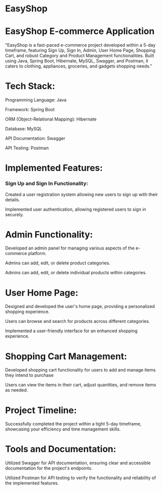 # EasyShop
<h1>EasyShop E-commerce Application</h1>
<p>"EasyShop is a fast-paced e-commerce project developed within a 5-day timeframe, featuring Sign Up, Sign In, Admin, User Home Page, Shopping Cart, and robust Category and Product Management functionalities. Built using Java, Spring Boot, Hibernate, MySQL, Swagger, and Postman, it caters to clothing, appliances, groceries, and gadgets shopping needs."</p>
<h1>Tech Stack:</h1>
<p>Programming Language: Java</p>
<p>Framework: Spring Boot</p>
<p>ORM (Object-Relational Mapping): Hibernate</p>
<p>Database: MySQL</p>
<p>API Documentation: Swagger</p>
<p>API Testing: Postman</p>

<h1>Implemented Features:</h1>
<h3>Sign Up and Sign In Functionality:</h3>
<p>Created a user registration system allowing new users to sign up with their details.</p>
<p>Implemented user authentication, allowing registered users to sign in securely.</p>

<h1>Admin Functionality:</h1>
<p>Developed an admin panel for managing various aspects of the e-commerce platform.</p>
<p>Admins can add, edit, or delete product categories.</p>
<p>Admins can add, edit, or delete individual products within categories.</p>

<h1>User Home Page:</h1>
<p>Designed and developed the user's home page, providing a personalized shopping experience.</p>
<p>Users can browse and search for products across different categories.</p>
<p>Implemented a user-friendly interface for an enhanced shopping experience.</p>

<h1>Shopping Cart Management:</h1>
<p>Developed shopping cart functionality for users to add and manage items they intend to purchase</p>
<p>Users can view the items in their cart, adjust quantities, and remove items as needed.</p>

<h1>Project Timeline:</h1>
<p>Successfully completed the project within a tight 5-day timeframe, showcasing your efficiency and time management skills.</p>

<h1>Tools and Documentation:</h1>
<p>Utilized Swagger for API documentation, ensuring clear and accessible documentation for the project's endpoints.</p>
<p>Utilized Postman for API testing to verify the functionality and reliability of the implemented features.</p>


